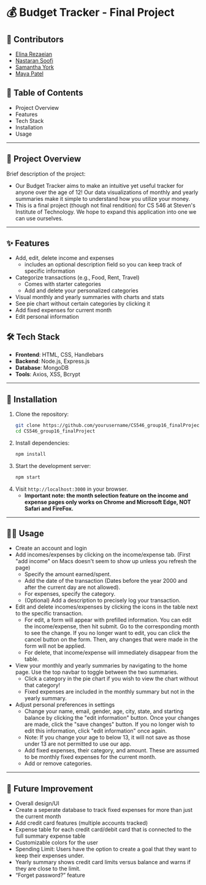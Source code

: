 # 💰 Budget Tracker - Final Project

## 👥 Contributors
- [Elina Rezaeian](https://github.com/erezaeia)
- [Nastaran Soofi](https://github.com/NastaranSoofi)
- [Samantha York](https://github.com/sammyork)
- [Maya Patel](https://github.com/mpate154)

## 📌 Table of Contents
- Project Overview
- Features
- Tech Stack
- Installation
- Usage

---

## 🧾 Project Overview
Brief description of the project:
- Our Budget Tracker aims to make an intuitive yet useful tracker for anyone over the age of 12! Our data visualizations of monthly and yearly summaries make it simple to understand how you utilize your money. 
- This is a final project (though not final rendition) for CS 546 at Steven's Institute of Technology. We hope to expand this application into one we can use ourselves. 

---

## ✨ Features
- Add, edit, delete income and expenses
    - includes an optional description field so you can keep track of specific information
- Categorize transactions (e.g., Food, Rent, Travel)
    - Comes with starter categories 
    - Add and delete your personalized categories
- Visual monthly and yearly summaries with charts and stats
- See pie chart without certain categories by clicking it
- Add fixed expenses for current month 
- Edit personal information

## 🛠 Tech Stack
- **Frontend**: HTML, CSS, Handlebars
- **Backend**: Node.js, Express.js
- **Database**: MongoDB
- **Tools**: Axios, XSS, Bcrypt

---

## 🚀 Installation
1. Clone the repository:
    ```bash
    git clone https://github.com/yourusername/CS546_group16_finalProject.git
    cd CS546_group16_finalProject
    ```
2. Install dependencies:
    ```bash
    npm install
    ```
3. Start the development server:
    ```bash
    npm start
    ```
4. Visit `http://localhost:3000` in your browser.
    - **Important note: the month selection feature on the income and expense pages only works on Chrome and Microsoft Edge, NOT Safari and FireFox.**
---

## 🧑‍💻 Usage
- Create an account and login
- Add incomes/expenses by clicking on the income/expense tab. (First "add income" on Macs doesn't seem to show up unless you refresh the page)
    - Specify the amount earned/spent.
    - Add the date of the transaction (Dates before the year 2000 and after the current day are not allowed).
    - For expenses, specify the category.
    - (Optional) Add a description to precisely log your transaction. 
- Edit and delete incomes/expenses by clicking the icons in the table next to the specific transaction.
    - For edit, a form will appear with prefilled information. You can edit the income/expense, then hit submit. Go to the corresponding month to see the change. If you no longer want to edit, you can click the cancel button on the form. Then, any changes that were made in the form will not be applied.
    - For delete, that income/expense will immediately disappear from the table. 
- View your monthly and yearly summaries by navigating to the home page. Use the top navbar to toggle between the two summaries.
    - Click a category in the pie chart if you wish to view the chart without that category!
    - Fixed expenses are included in the monthly summary but not in the yearly summary.
- Adjust personal preferences in settings
    - Change your name, email, gender, age, city, state, and starting balance by clicking the "edit information" button. Once your changes are made, click the "save changes" button. If you no longer wish to edit this information, click "edit information" once again.
    - Note: If you change your age to below 13, it will not save as those under 13 are not permitted to use our app.
    - Add fixed expenses, their category, and amount. These are assumed to be monthly fixed expenses for the current month. 
    - Add or remove categories. 
---

## 🔨 Future Improvement
- Overall design/UI
- Create a seperate database to track fixed expenses for more than just the current month
- Add credit card features (multiple accounts tracked)
- Expense table for each credit card/debit card that is connected to the full summary expense table
- Customizable colors for the user 
- Spending Limit: Users have the option to create a goal that they want to keep their expenses under. 
- Yearly summary shows credit card limits versus balance and warns if they are close to the limit. 
- “Forget password?” feature 

